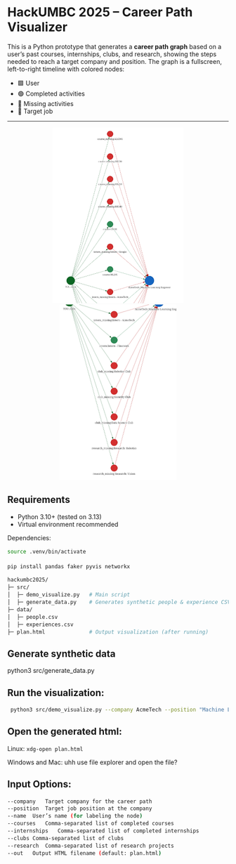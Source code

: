 # HackUMBC 2025 – Career Path Visualizer

This is a Python prototype that generates a **career path graph** based on a user’s past courses, internships, clubs, and research, showing the steps needed to reach a target company and position. The graph is a fullscreen, left-to-right timeline with colored nodes:

- 🟩 User  
- 🟢 Completed activities  
- 🔴 Missing activities  
- 🔵 Target job  

---
<p align="center">
  <img src="/ss1.png" height="400" />
  <img src="/ss2.png" height="400" />
</p>

## Requirements

- Python 3.10+ (tested on 3.13)
- Virtual environment recommended

Dependencies:

```bash
source .venv/bin/activate

pip install pandas faker pyvis networkx
```
```bash
hackumbc2025/
├─ src/
│  ├─ demo_visualize.py   # Main script
│  ├─ generate_data.py    # Generates synthetic people & experience CSVs
├─ data/
│  ├─ people.csv
│  ├─ experiences.csv
├─ plan.html              # Output visualization (after running)
```


## Generate synthetic data
python3 src/generate_data.py

## Run the visualization:
```bash
 python3 src/demo_visualize.py --company AcmeTech --position "Machine Learning Engineer" --name "Alex" --courses "CS101,ML201" --internships "Intern - FinanceX" --out plan.html
```
## Open the generated html:

Linux: ```xdg-open plan.html```

Windows and Mac: uhh use file explorer and open the file?

## Input Options:
```bash
--company	Target company for the career path
--position	Target job position at the company
--name	User’s name (for labeling the node)
--courses	Comma-separated list of completed courses
--internships	Comma-separated list of completed internships
--clubs	Comma-separated list of clubs
--research	Comma-separated list of research projects
--out	Output HTML filename (default: plan.html)
```
